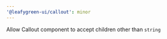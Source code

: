 ```yaml
---
'@leafygreen-ui/callout': minor
---
```


Allow Callout component to accept children other than `string`
